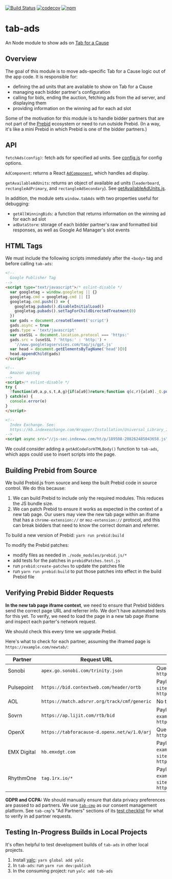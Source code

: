 [![Build Status](https://travis-ci.org/gladly-team/tab-ads.svg?branch=master)](https://travis-ci.org/gladly-team/tab-ads)
[![codecov](https://codecov.io/gh/gladly-team/tab-ads/branch/master/graph/badge.svg)](https://codecov.io/gh/gladly-team/tab-ads)
[![npm](https://img.shields.io/npm/v/tab-ads.svg)](https://www.npmjs.com/package/tab-ads)
# tab-ads
An Node module to show ads on [Tab for a Cause](https://github.com/gladly-team/tab)

## Overview
The goal of this module is to move ads-specific Tab for a Cause logic out of the app code. It is responsible for:
- defining the ad units that are available to show on Tab for a Cause
- managing each bidder partner's configuration
- calling for bids, ending the auction, fetching ads from the ad server, and displaying them
- providing information on the winning ad for each ad slot

Some of the motivation for this module is to handle bidder partners that are not part of the [Prebid](https://github.com/prebid/Prebid.js) ecosystem or need to run outside Prebid. (In a way, it's like a mini Prebid in which Prebid is one of the bidder partners.)

## API

`fetchAds(config)`: fetch ads for specified ad units. See [config.js](https://github.com/gladly-team/tab-ads/blob/master/src/config.js#L10-L52) for config options.

`AdComponent`: returns a React [`AdComponent`](https://github.com/gladly-team/tab-ads/blob/master/src/AdComponent.js), which handles ad display.

`getAvailableAdUnits`: returns an object of available ad units (`leaderboard`, `rectangleAdPrimary`, and `rectangleAdSecondary`). See [getAvailableAdUnits.js](https://github.com/gladly-team/tab-ads/blob/master/src/getAvailableAdUnits.js).

In addition, the module sets `window.tabAds` with two properties useful for debugging:
- `getAllWinningBids`: a function that returns information on the winning ad for each ad slot
- `adDataStore`: storage of each bidder partner's raw and formatted bid responses, as well as Google Ad Manager's slot events

## HTML Tags
We must include the following scripts immediately after the `<body>` tag and before calling `tab-ads`:
```HTML
<!--
  Google Publisher Tag
-->
<script type="text/javascript">/* eslint-disable */
  var googletag = window.googletag || {}
  googletag.cmd = googletag.cmd || []
  googletag.cmd.push(() => {
    googletag.pubads().disableInitialLoad()
    googletag.pubads().setTagForChildDirectedTreatment(0)
  })
  var gads = document.createElement('script')
  gads.async = true
  gads.type = 'text/javascript'
  var useSSL = document.location.protocol === 'https:'
  gads.src = (useSSL ? 'https:' : 'http:') +
    '//www.googletagservices.com/tag/js/gpt.js'
  var head = document.getElementsByTagName('head')[0]
  head.appendChild(gads)
</script>

<!--
  Amazon apstag
-->
<script>/* eslint-disable */
try {
  !function(a9,a,p,s,t,A,g){if(a[a9])return;function q(c,r){a[a9]._Q.push([c,r])}a[a9]={init:function(){q("i",arguments)},fetchBids:function(){q("f",arguments)},setDisplayBids:function(){},targetingKeys:function(){return[]},_Q:[]};A=p.createElement(s);A.async=!0;A.src=t;g=p.getElementsByTagName(s)[0];g.parentNode.insertBefore(A,g)}("apstag",window,document,"script","//c.amazon-adsystem.com/aax2/apstag.js");
} catch(e) {
  console.error(e)
}
</script>

<!--
  Index Exchange. See:
  https://kb.indexexchange.com/Wrapper/Installation/Universal_Library_Implementation.htm
-->
<script async src="//js-sec.indexww.com/ht/p/189508-208262485043658.js"></script>
```

We could consider adding a `getAdCodeForHTMLBody()` function to `tab-ads`, which apps could use to insert scripts into the page.

## Building Prebid from Source
We build Prebid.js from source and keep the built Prebid code in source control. We do this because:
1. We can build Prebid to include only the required modules. This reduces the JS bundle size.
2. We can patch Prebid to ensure it works as expected in the context of a new tab page. Our users may view the new tab page within an iframe that has a `chrome-extension://` or `moz-extension://` protocol, and this can break bidders that need to know the correct domain and referrer.

To build a new version of Prebid:
`yarn run prebid:build`

To modify the Prebid patches:
* modify files as needed in `./node_modules/prebid.js/*`
* add tests for the patches in `prebidPatches.test.js`
* run `prebid:create-patches` to update the patches file
* run `yarn run prebid:build` to put those patches into effect in the build Prebid file

## Verifying Prebid Bidder Requests
**In the new tab page iframe context**, we need to ensure that Prebid bidders send the correct page URL and referrer info. We don't have automated tests for this yet. To verify, we need to load the page in a new tab page iframe and inspect each parter's network request.

We should check this every time we upgrade Prebid.

Here's what to check for each partner, assuming the iframed page is `https://example.com/newtab/`:

| Partner | Request URL | What to check |
| ------------- | ------------- | ------------- |
| Sonobi  | `apex.go.sonobi.com/trinity.json`  | Query param `ref` is `https://example.com/newtab/` |
| Pulsepoint  | `https://bid.contextweb.com/header/ortb`  | Payload `site.page` and `site.ref` are both `https://example.com/newtab/`  |
| AOL  | `https://match.adsrvr.org/track/cmf/generic`  | No test needed  |
| Sovrn  | `https://ap.lijit.com/rtb/bid`  | Payload `site.domain` is `example.com` and `site.page` is `https://example.com/newtab/`  |
| OpenX  | `https://tabforacause-d.openx.net/w/1.0/arj`  | Query param `ju` is `https://example.com/newtab/` |
| EMX Digital  | `hb.emxdgt.com`  | Payload `site.domain` is `example.com`; `site.page` and `site.ref` are both `https://example.com/newtab/`  |
| RhythmOne  | `tag.1rx.io/*`  | Payload `site.domain` is `example.com`; `site.page` and `site.ref` are both `https://example.com/newtab/`  |

**GDPR and CCPA:** We should manually ensure that data privacy preferences are passed to ad partners. We use [`tab-cmp`](https://github.com/gladly-team/tab-cmp) as our consent management platform. See `tab-cmp`'s "Ad Partners" sections of its [test checklist](https://github.com/gladly-team/tab-cmp#test-checklist) for what to verify in ad partner requests.

## Testing In-Progress Builds in Local Projects

It's often helpful to test development builds of `tab-ads` in other local projects.

1. Install [yalc](https://github.com/whitecolor/yalc): `yarn global add yalc`
2. In `tab-ads`: run `yarn run dev:publish`
3. In the consuming project: run `yalc add tab-ads`
